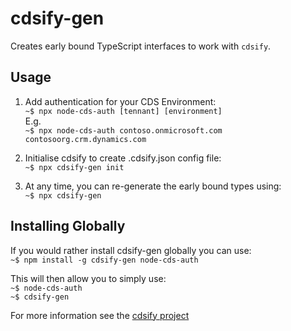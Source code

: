 # cdsify-gen

Creates early bound TypeScript interfaces to work with `cdsify`.

## Usage

1.  Add authentication for your CDS Environment:\
`~$ npx node-cds-auth [tennant] [environment]`\
E.g.\
`~$ npx node-cds-auth contoso.onmicrosoft.com contosoorg.crm.dynamics.com`

1. Initialise cdsify to create .cdsify.json config file:\
`~$ npx cdsify-gen init`

1. At any time, you can re-generate the early bound types using:\
`~$ npx cdsify-gen`

## Installing Globally
If you would rather install cdsify-gen globally you can use:\
`~$ npm install -g cdsify-gen node-cds-auth`

This will then allow you to simply use:\
`~$ node-cds-auth`\
`~$ cdsify-gen`

For more information see the [cdsify project](https://github.com/scottdurow/cdsify/wiki)
